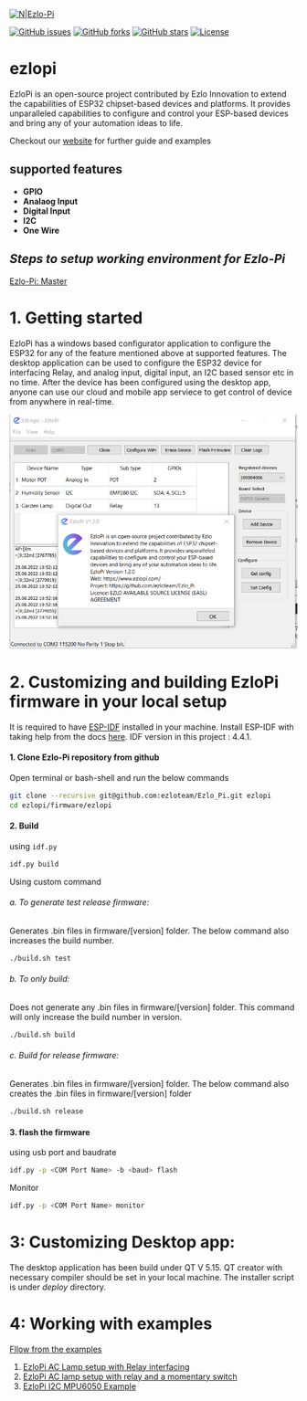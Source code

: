 
[![N|Ezlo-Pi](https://www.ezlopi.com/wp-content/uploads/2022/07/Logo.svg)](https://www.ezlopi.com/)

[![GitHub issues](https://img.shields.io/github/issues/ezloteam/Ezlo_Pi)](https://github.com/ezloteam/Ezlo_Pi/issues) [![GitHub forks](https://img.shields.io/github/forks/ezloteam/Ezlo_Pi)](https://github.com/ezloteam/Ezlo_Pi/network) [![GitHub stars](https://img.shields.io/github/stars/ezloteam/Ezlo_Pi)](https://github.com/ezloteam/Ezlo_Pi/stargazers) [![License](https://img.shields.io/github/license/ezloteam/Ezlo_Pi/)](https://github.com/ezloteam/Ezlo_Pi/blob/master/LICENCE.txt)

# ezlopi
EzloPi is an open-source project contributed by Ezlo Innovation to extend the capabilities of ESP32 chipset-based devices and platforms. It provides unparalleled capabilities to configure and control your ESP-based devices and bring any of your automation ideas to life.

Checkout our [website](https://www.ezlopi.com/) for further guide and examples

## supported features
* __GPIO__
* __Analaog Input__
* __Digital Input__
* __I2C__
* __One Wire__

## _Steps to setup working environment for Ezlo-Pi_

[Ezlo-Pi: Master](https://github.com/ezloteam/Ezlo_Pi/)


# 1. Getting started
EzloPi has a windows based configurator application to configure the ESP32 for any of the feature mentioned above at supported features. The desktop application can be used to configure the ESP32 device for interfacing Relay, and analog input, digital input, an I2C based sensor etc in no time. After the device has been configured using the desktop app, anyone can use our cloud and mobile app serviece to get control of device from anywhere in real-time.

![EzloPi Desktop UI](https://github.com/ezloteam/Ezlo_Pi/blob/master/ezlopi_screenshot.png)

# 2. Customizing and building EzloPi firmware in your local setup
It is required to have [ESP-IDF](https://www.espressif.com/en/products/sdks/esp-idf) installed in your machine.
Install ESP-IDF with taking help from the docs [here](https://docs.espressif.com/projects/esp-idf/en/v4.4.2/esp32/get-started/index.html). IDF version in this project : 4.4.1.

#### 1. Clone Ezlo-Pi repository from github
Open terminal or bash-shell and run the below commands
```bash
git clone --recursive git@github.com:ezloteam/Ezlo_Pi.git ezlopi
cd ezlopi/firmware/ezlopi
```
#### 2. Build
using ```idf.py```
```bash
idf.py build
```
Using custom command
###### a. To generate test release firmware:
Generates .bin files in firmware/[version] folder. The below command also increases the build number.
```bash
./build.sh test
```
###### b. To only build:
Does not generate any .bin files in firmware/[version] folder. This command will only increase the build number in version.
```bash
./build.sh build
```
###### c. Build for release firmware:
Generates .bin files in firmware/[version] folder. The below command also creates the .bin files in firmware/[version] folder
```bash
./build.sh release
```
#### 3. flash the firmware
using usb port and baudrate
```bash
idf.py -p <COM Port Name> -b <baud> flash
```
Monitor
```bash
idf.py -p <COM Port Name> monitor
```

# 3: Customizing Desktop app:
The desktop application has been build under QT V 5.15. QT creator with necessary compiler should be set in your local machine. 
The installer script is under _deploy_ directory.

# 4: Working with examples

[Fllow from the examples](https://www.ezlopi.com/examples/)
1. [EzloPi AC Lamp setup with Relay interfacing​](https://www.ezlopi.com/examples/relay-circuitry-and-lamp-circuit-setup/)
2. [EzloPi AC lamp setup with relay and a momentary switch](https://www.ezlopi.com/examples/ezlopi-ac-lamp-setup-with-relay-and-a-momentary-switch/)
3. [EzloPi I2C MPU6050 Example](https://www.ezlopi.com/examples/ezlopi-i2c-mpu6050-example/)